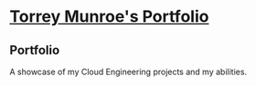 # [Torrey Munroe's Portfolio](https://trey0five.github.io)

## Portfolio

A showcase of my Cloud Engineering projects and my abilities.
